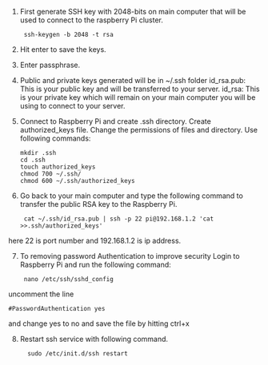 1.  First generate SSH key with 2048-bits on main computer that will be used to
connect to the raspberry Pi cluster. 

         ssh-keygen -b 2048 -t rsa 

2.  Hit enter to save the keys. 

3.  Enter passphrase. 

4.  Public and private keys generated will be in ~/.ssh folder 
id_rsa.pub: This is your public key and will be transferred to your server. 
id_rsa: This is your private key which will remain on your main computer you 
will be using to connect to your server. 

5.  Connect to Raspberry Pi and create .ssh directory. Create authorized_keys 
file. Change the permissions of files and directory. Use following commands: 

        mkdir .ssh 
        cd .ssh
        touch authorized_keys 
        chmod 700 ~/.ssh/ 
        chmod 600 ~/.ssh/authorized_keys 

6.  Go back to your main computer and type the following command to transfer the
 public RSA key to the Raspberry Pi. 
 
         cat ~/.ssh/id_rsa.pub | ssh -p 22 pi@192.168.1.2 'cat >>.ssh/authorized_keys' 
 
here 22 is port number and 192.168.1.2 is ip address. 

7. To removing password Authentication to improve security Login to
Raspberry Pi and run the following command: 

        nano /etc/ssh/sshd_config  

uncomment
the line 

    #PasswordAuthentication yes 

and change yes to no and save the file by hitting ctrl+x 

8.  Restart ssh service with following command. 

          sudo /etc/init.d/ssh restart
